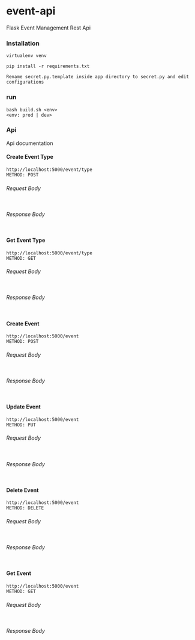 # event-api
Flask Event Management Rest Api

### Installation

```
virtualenv venv

pip install -r requirements.txt

Rename secret.py.template inside app directory to secret.py and edit configurations
```

### run
```
bash build.sh <env>
<env: prod | dev>
```

### Api
Api documentation

#### Create Event Type
```
http://localhost:5000/event/type
METHOD: POST
```

###### Request Body
```

```

###### Response Body
```

```


#### Get Event Type
```
http://localhost:5000/event/type
METHOD: GET
```

###### Request Body
```

```

###### Response Body
```

```

#### Create Event
```
http://localhost:5000/event
METHOD: POST
```

###### Request Body
```

```

###### Response Body
```

```


#### Update Event
```
http://localhost:5000/event
METHOD: PUT
```

###### Request Body
```

```

###### Response Body
```

```


#### Delete Event
```
http://localhost:5000/event
METHOD: DELETE
```

###### Request Body
```

```

###### Response Body
```

```


#### Get Event
```
http://localhost:5000/event
METHOD: GET
```

###### Request Body
```

```

###### Response Body
```

```

